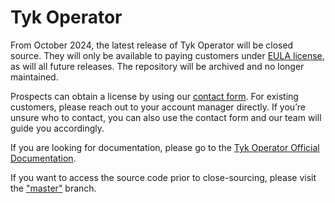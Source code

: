 # Tyk Operator

From October 2024, the latest release of Tyk Operator will be closed source. They will only be available to paying customers under [EULA license](./LICENSE.pdf), as will all future releases. The repository will be archived and no longer maintained.

Prospects can obtain a license by using our [contact form](https://tyk.io/contact/?__hstc=76629258.3c416d2f56740ec8d62478ccd228021b.1727351231032.1728377466254.1728393895831.13&__hssc=76629258.1.1728393895831&__hsfp=3066288210). For existing customers, please reach out to your account manager directly. If you’re unsure who to contact, you can also use the contact form and our team will guide you accordingly.

If you are looking for documentation, please go to the [Tyk Operator Official Documentation](https://tyk.io/contact/?__hstc=76629258.3c416d2f56740ec8d62478ccd228021b.1727351231032.1728377466254.1728393895831.13&__hssc=76629258.1.1728393895831&__hsfp=3066288210).

If you want to access the source code prior to close-sourcing, please visit the ["master"](https://github.com/TykTechnologies/tyk-operator/tree/master) branch.